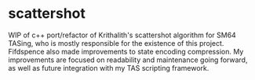 # scattershot
WIP of c++ port/refactor of Krithalith's scattershot algorithm for SM64 TASing, who is mostly responsible for the existence of this project. Fifdspence also made improvements to state encoding compression. My improvements are focused on readability and maintenance going forward, as well as future integration with my TAS scripting framework.
